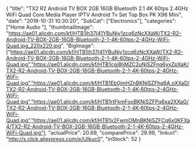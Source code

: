 {
	"title": "TX2 R2 Android TV BOX 2GB 16GB Bluetooth 2.1 4K 60tps 2.4GHz WiFi Quad Core Media Player IPTV Android Tv Set Top Box PK X96 Mini",
	"date": "2018-10-31 10:30:20",
	"SubCat": ["Electronics"],
	"categories": ["Home Audio "],
	"thumbnailImage": "https://ae01.alicdn.com/kf/HTB1ih37I41YBuNjy1zcq6zNcXXaW/TX2-R2-Android-TV-BOX-2GB-16GB-Bluetooth-2-1-4K-60tps-2-4GHz-WiFi-Quad.jpg_220x220.jpg",
	"BigImage": ["https://ae01.alicdn.com/kf/HTB1ih37I41YBuNjy1zcq6zNcXXaW/TX2-R2-Android-TV-BOX-2GB-16GB-Bluetooth-2-1-4K-60tps-2-4GHz-WiFi-Quad.jpg","https://ae01.alicdn.com/kf/HTB1cgj8hMZC2uNjSZFnq6yxZpXaK/TX2-R2-Android-TV-BOX-2GB-16GB-Bluetooth-2-1-4K-60tps-2-4GHz-WiFi-Quad.jpg","https://ae01.alicdn.com/kf/HTB1Eb0jmHZnBKNjSZFhq6A.oXXaD/TX2-R2-Android-TV-BOX-2GB-16GB-Bluetooth-2-1-4K-60tps-2-4GHz-WiFi-Quad.jpg","https://ae01.alicdn.com/kf/HTB1rtFkmFooBKNjSZFPq6xa2XXaG/TX2-R2-Android-TV-BOX-2GB-16GB-Bluetooth-2-1-4K-60tps-2-4GHz-WiFi-Quad.jpg","https://ae01.alicdn.com/kf/HTB1x2FwmOMnBKNjSZFCq6x0KFXa4/TX2-R2-Android-TV-BOX-2GB-16GB-Bluetooth-2-1-4K-60tps-2-4GHz-WiFi-Quad.jpg"],
	"actualPrice": 20.69,
	"comparePrice": 29.99,
	"linkurl": "http://s.click.aliexpress.com/e/lJIkuc0",
	"inStock": 52
}
